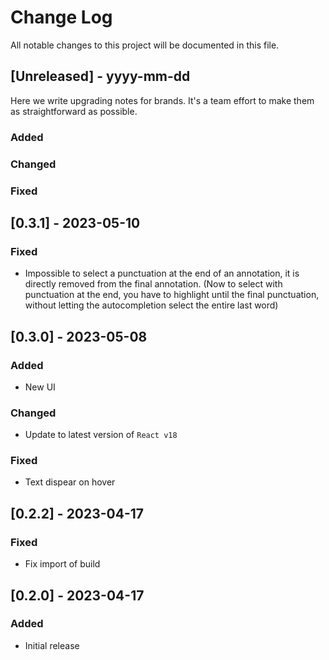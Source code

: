 # Change Log
All notable changes to this project will be documented in this file.
 
## [Unreleased] - yyyy-mm-dd
 
Here we write upgrading notes for brands. It's a team effort to make them as
straightforward as possible.
 
### Added
 
### Changed
 
### Fixed

## [0.3.1] - 2023-05-10

### Fixed

- Impossible to select a punctuation at the end of an annotation, it is directly removed from the final annotation. (Now to select with punctuation at the end, you have to highlight until the final punctuation, without letting the autocompletion select the entire last word)

## [0.3.0] - 2023-05-08

### Added

- New UI

### Changed

- Update to latest version of `React v18`

### Fixed

- Text dispear on hover

## [0.2.2] - 2023-04-17

### Fixed

- Fix import of build

## [0.2.0] - 2023-04-17
 
### Added

- Initial release
